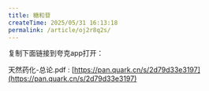 ```yaml
---
title: 糖和苷
createTime: 2025/05/31 16:13:18
permalink: /article/oj2r8q2s/
---
```


复制下面链接到夸克app打开：

天然药化-总论.pdf : [https://pan.quark.cn/s/2d79d33e3197](https://pan.quark.cn/s/2d79d33e3197)